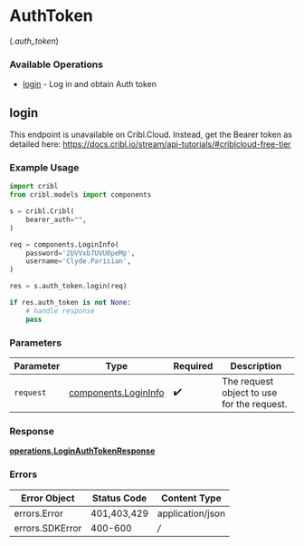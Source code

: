 # AuthToken
(*.auth_token*)

### Available Operations

* [login](#login) - Log in and obtain Auth token

## login

This endpoint is unavailable on Cribl.Cloud. Instead, get the Bearer token as detailed here: https://docs.cribl.io/stream/api-tutorials/#criblcloud-free-tier

### Example Usage

```python
import cribl
from cribl.models import components

s = cribl.Cribl(
    bearer_auth="",
)

req = components.LoginInfo(
    password='2bVVxb7UVU0peMp',
    username='Clyde.Parisian',
)

res = s.auth_token.login(req)

if res.auth_token is not None:
    # handle response
    pass
```

### Parameters

| Parameter                                                | Type                                                     | Required                                                 | Description                                              |
| -------------------------------------------------------- | -------------------------------------------------------- | -------------------------------------------------------- | -------------------------------------------------------- |
| `request`                                                | [components.LoginInfo](../../models/shared/logininfo.md) | :heavy_check_mark:                                       | The request object to use for the request.               |


### Response

**[operations.LoginAuthTokenResponse](../../models/operations/loginauthtokenresponse.md)**
### Errors

| Error Object     | Status Code      | Content Type     |
| ---------------- | ---------------- | ---------------- |
| errors.Error     | 401,403,429      | application/json |
| errors.SDKError  | 400-600          | */*              |
